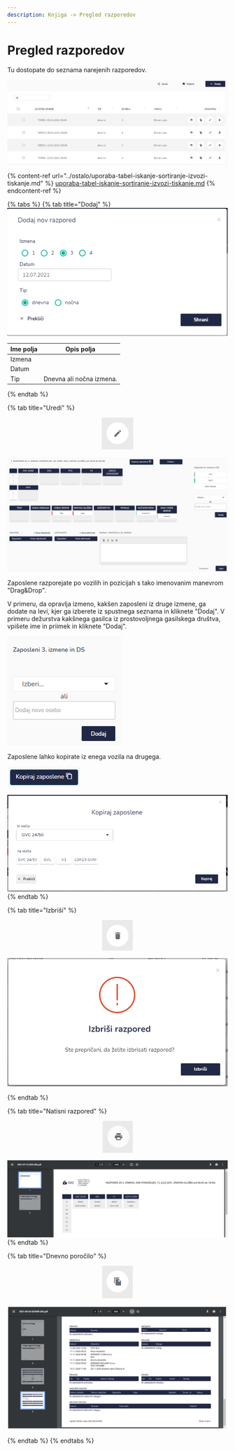 ```yaml
---
description: Knjiga -> Pregled razporedov
---
```


# Pregled razporedov

Tu dostopate do seznama narejenih razporedov.

![](<../.gitbook/assets/Knjiga_dodaj_pregled_razporedov (1).PNG>)

{% content-ref url="../ostalo/uporaba-tabel-iskanje-sortiranje-izvozi-tiskanje.md" %}
[uporaba-tabel-iskanje-sortiranje-izvozi-tiskanje.md](../ostalo/uporaba-tabel-iskanje-sortiranje-izvozi-tiskanje.md)
{% endcontent-ref %}

{% tabs %}
{% tab title="Dodaj" %}
![](<../.gitbook/assets/image (146).png>)

| Ime polja | Opis polja               |
| --------- | ------------------------ |
| Izmena    |                          |
| Datum     |                          |
| Tip       | Dnevna ali nočna izmena. |
{% endtab %}

{% tab title="Uredi" %}
<div align="center"><img src="../.gitbook/assets/Knjiga_ikona_dodatno_pisalo1.png" alt="Ikona za urejanje razporeda."></div>

![](../.gitbook/assets/Knjiga_ikona_dodatno_pisalo.PNG)

Zaposlene razporejate po vozilih in pozicijah s tako imenovanim manevrom "Drag\&Drop".

V primeru, da opravlja izmeno, kakšen zaposleni iz druge izmene, ga dodate na levi, kjer ga izberete iz spustnega seznama in kliknete "Dodaj". V primeru dežurstva kakšnega gasilca iz prostovoljnega gasilskega društva, vpišete ime in priimek in kliknete "Dodaj".

![](<../.gitbook/assets/image (110).png>)

Zaposlene lahko kopirate iz enega vozila na drugega.

![](<../.gitbook/assets/image (47).png>)

![](<../.gitbook/assets/image (148).png>)
{% endtab %}

{% tab title="Izbriši" %}
<div align="center"><img src="../.gitbook/assets/Knjiga_ikona_dodatno_izbris1.png" alt="Ikona za brisanje razporeda."></div>

![](../.gitbook/assets/Knjiga_ikona_dodatno_izbris.PNG)


{% endtab %}

{% tab title="Natisni razpored" %}
<div align="center"><img src="../.gitbook/assets/Knjiga_ikona_dodatno_tisk1.png" alt="Ikona za tiskanje razporeda"></div>

![](<../.gitbook/assets/image (156).png>)
{% endtab %}

{% tab title="Dnevno poročilo" %}
<div align="center"><img src="../.gitbook/assets/Knjiga_ikona_dodatno_list1.png" alt="Ikona za tiskanje dnevnega poročila"></div>

![](../.gitbook/assets/Knjiga_ikona_dodatno_list.PNG)


{% endtab %}
{% endtabs %}



##
